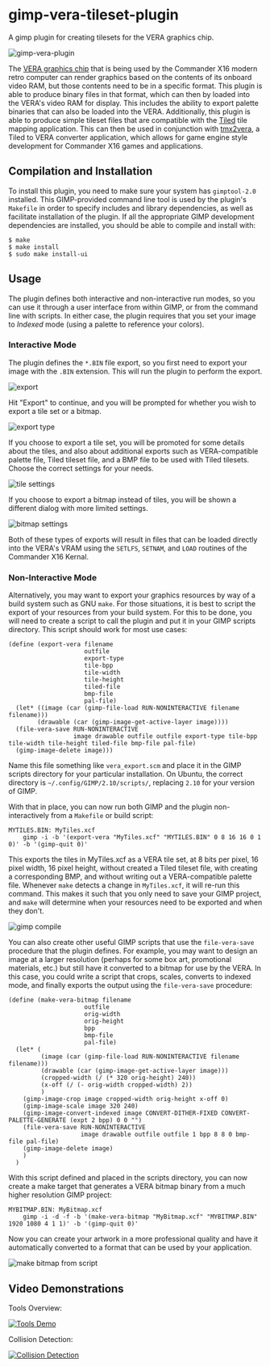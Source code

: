 # gimp-vera-tileset-plugin

A gimp plugin for creating tilesets for the VERA graphics chip.

![gimp-vera-plugin](gimp-vera-plugin.png)

The [VERA graphics chip](https://github.com/fvdhoef/vera-module) that is being
used by the Commander X16 modern retro computer can render graphics based on
the contents of its onboard video RAM, but those contents need to be in a
specific format.  This plugin is able to produce binary files in that format,
which can then by loaded into the VERA's video RAM for display.  This includes
the ability to export palette binaries that can also be loaded into the VERA.
Additionally, this plugin is able to produce simple tileset files that are
compatible with the [Tiled](https://github.com/mapeditor/tiled) tile mapping
application.  This can then be used in conjunction with
[tmx2vera](https://github.com/jestin/tmx2vera), a Tiled to VERA converter
application, which allows for game engine style development for Commander X16
games and applications.

## Compilation and Installation

To install this plugin, you need to make sure your system has `gimptool-2.0`
installed.  This GIMP-provided command line tool is used by the plugin's
`Makefile` in order to specify includes and library dependencies, as well as
facilitate installation of the plugin.  If all the appropriate GIMP development
dependencies are installed, you should be able to compile and install with:

```
$ make
$ make install
$ sudo make install-ui
```

## Usage

The plugin defines both interactive and non-interactive run modes, so you can
use it through a user interface from within GIMP, or from the command line with
scripts.  In either case, the plugin requires that you set your image to
_Indexed_ mode (using a palette to reference your colors).

### Interactive Mode

The plugin defines the `*.BIN` file export, so you first need to export your
image with the `.BIN` extension.  This will run the plugin to perform the
export.

![export](Export.png)

Hit "Export" to continue, and you will be prompted for whether you wish to
export a tile set or a bitmap.

![export type](Export_Type.png)

If you choose to export a tile set, you will be promoted for some details about
the tiles, and also about additional exports such as VERA-compatible palette
file, Tiled tileset file, and a BMP file to be used with Tiled tilesets.
Choose the correct settings for your needs.

![tile settings](Tile_Settings.png)

If you choose to export a bitmap instead of tiles, you will be shown a
different dialog with more limited settings.

![bitmap settings](Bitmap_Settings.png)

Both of these types of exports will result in files that can be loaded directly
into the VERA's VRAM using the `SETLFS`, `SETNAM`, and `LOAD` routines of the
Commander X16 Kernal.

### Non-Interactive Mode

Alternatively, you may want to export your graphics resources by way of a build
system such as GNU `make`.  For those situations, it is best to script the
export of your resources from your build system.  For this to be done, you will
need to create a script to call the plugin and put it in your GIMP scripts
directory.  This script should work for most use cases:

```
(define (export-vera filename
					 outfile
					 export-type
					 tile-bpp
					 tile-width
					 tile-height
					 tiled-file
					 bmp-file
					 pal-file)
  (let* ((image (car (gimp-file-load RUN-NONINTERACTIVE filename filename)))
		(drawable (car (gimp-image-get-active-layer image))))
  (file-vera-save RUN-NONINTERACTIVE
				  image drawable outfile outfile export-type tile-bpp tile-width tile-height tiled-file bmp-file pal-file)
  (gimp-image-delete image)))
```

Name this file something like `vera_export.scm` and place it in the GIMP
scripts directory for your particular installation.  On Ubuntu, the correct
directory is `~/.config/GIMP/2.10/scripts/`, replacing `2.10` for your version
of GIMP.

With that in place, you can now run both GIMP and the plugin non-interactively
from a `Makefile` or build script:

```
MYTILES.BIN: MyTiles.xcf
	gimp -i -b '(export-vera "MyTiles.xcf" "MYTILES.BIN" 0 8 16 16 0 1 0)' -b '(gimp-quit 0)'
```

This exports the tiles in MyTiles.xcf as a VERA tile set, at 8 bits per pixel,
16 pixel width, 16 pixel height, without created a Tiled tileset file, with
creating a corresponding BMP, and without writing out a VERA-compatible palette
file.  Whenever `make` detects a change in `MyTiles.xcf`, it will re-run this
command.  This makes it such that you only need to save your GIMP project, and
`make` will determine when your resources need to be exported and when they
don't.

![gimp compile](gimp_compile.gif)

You can also create other useful GIMP scripts that use the `file-vera-save`
procedure that the plugin defines.  For example, you may want to design an
image at a larger resolution (perhaps for some box art, promotional materials,
etc.) but still have it converted to a bitmap for use by the VERA.  In this
case, you could write a script that crops, scales, converts to indexed mode,
and finally exports the output using the `file-vera-save` procedure:

```
(define (make-vera-bitmap filename
					 outfile
					 orig-width
					 orig-height
					 bpp
					 bmp-file
					 pal-file)
  (let* (
		 (image (car (gimp-file-load RUN-NONINTERACTIVE filename filename)))
		 (drawable (car (gimp-image-get-active-layer image)))
		 (cropped-width (/ (* 320 orig-height) 240))
		 (x-off (/ (- orig-width cropped-width) 2))
		 )
	(gimp-image-crop image cropped-width orig-height x-off 0)
	(gimp-image-scale image 320 240)
	(gimp-image-convert-indexed image CONVERT-DITHER-FIXED CONVERT-PALETTE-GENERATE (expt 2 bpp) 0 0 "")
	(file-vera-save RUN-NONINTERACTIVE
					image drawable outfile outfile 1 bpp 8 8 0 bmp-file pal-file)
	(gimp-image-delete image)
	)
  )
```

With this script defined and placed in the scripts directory, you can now
create a make target that generates a VERA bitmap binary from a much higher
resolution GIMP project:

```
MYBITMAP.BIN: MyBitmap.xcf
	gimp -i -d -f -b '(make-vera-bitmap "MyBitmap.xcf" "MYBITMAP.BIN" 1920 1080 4 1 1)' -b '(gimp-quit 0)'
```

Now you can create your artwork in a more professional quality and have it
automatically converted to a format that can be used by your application.

![make bitmap from script](make_bitmap_script.gif)

## Video Demonstrations

Tools Overview:

[![Tools Demo](https://img.youtube.com/vi/ATiwyTGiSc4/0.jpg)](https://www.youtube.com/watch?v=ATiwyTGiSc4)

Collision Detection:

[![Collision Detection](https://img.youtube.com/vi/HCEfZ3UPACM/0.jpg)](https://www.youtube.com/watch?v=HCEfZ3UPACM)
